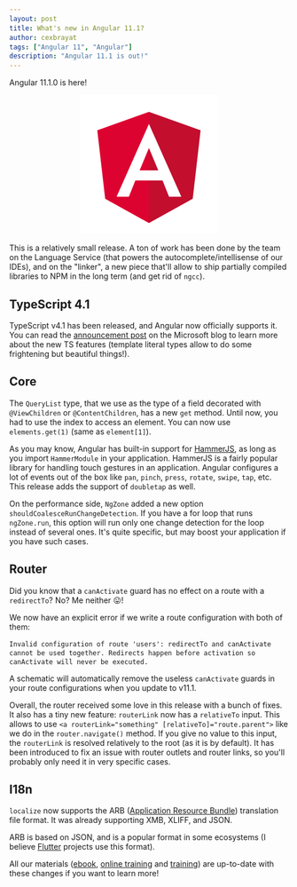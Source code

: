 ```yaml
---
layout: post
title: What's new in Angular 11.1?
author: cexbrayat
tags: ["Angular 11", "Angular"]
description: "Angular 11.1 is out!"
---
```


Angular&nbsp;11.1.0 is here!

<p style="text-align: center;">
  <a href="https://github.com/angular/angular/blob/master/CHANGELOG.md#TODO">
    <img class="rounded img-fluid" style="max-width: 100%" src="/assets/images/angular.png" alt="Angular logo" />
  </a>
</p>

This is a relatively small release.
A ton of work has been done by the team on the Language Service (that powers the autocomplete/intellisense of our IDEs), and on the "linker", a new piece that'll allow to ship partially compiled libraries to NPM
in the long term (and get rid of `ngcc`).

## TypeScript 4.1

TypeScript v4.1 has been released, and Angular now officially supports it.
You can read the [announcement post](https://devblogs.microsoft.com/typescript/announcing-typescript-4-1/)
on the Microsoft blog to learn more about the new TS features
(template literal types allow to do some frightening but beautiful things!).

## Core

The `QueryList` type, that we use as the type of a field decorated
with `@ViewChildren` or `@ContentChildren`, has a new `get` method.
Until now, you had to use the index to access an element.
You can now use `elements.get(1)` (same as `element[1]`).

As you may know, Angular has built-in support for [HammerJS](https://hammerjs.github.io/),
as long as you import `HammerModule` in your application.
HammerJS is a fairly popular library for handling touch gestures in an application.
Angular configures a lot of events out of the box
like `pan`, `pinch`, `press`, `rotate`, `swipe`, `tap`, etc.
This release adds the support of `doubletap` as well.

On the performance side, `NgZone` added a new option `shouldCoalesceRunChangeDetection`.
If you have a for loop that runs `ngZone.run`,
this option will run only one change detection for the loop instead of several ones.
It's quite specific, but may boost your application if you have such cases.

## Router

Did you know that a `canActivate` guard has no effect on a route with a `redirectTo`? No? Me neither 😛!

We now have an explicit error if we write a route configuration with both of them:

    Invalid configuration of route 'users': redirectTo and canActivate cannot be used together. Redirects happen before activation so canActivate will never be executed.

A schematic will automatically remove the useless `canActivate` guards in your route configurations when you update to v11.1.

Overall, the router received some love in this release with a bunch of fixes.
It also has a tiny new feature: `routerLink` now has a `relativeTo` input.
This allows to use `<a routerLink="something" [relativeTo]="route.parent">` like we do in the `router.navigate()` method.
If you give no value to this input, the `routerLink` is resolved relatively to the root (as it is by default).
It has been introduced to fix an issue with router outlets and router links,
so you'll probably only need it in very specific cases.

## I18n

`localize` now supports the ARB
([Application Resource Bundle](https://github.com/google/app-resource-bundle)) translation file format.
It was already supporting XMB, XLIFF, and JSON.

ARB is based on JSON, and is a popular format in some ecosystems
(I believe [Flutter](https://flutter.dev/) projects use this format).


All our materials ([ebook](https://books.ninja-squad.com/angular), [online training](https://angular-exercises.ninja-squad.com/) and [training](https://ninja-squad.com/training/angular)) are up-to-date with these changes if you want to learn more!